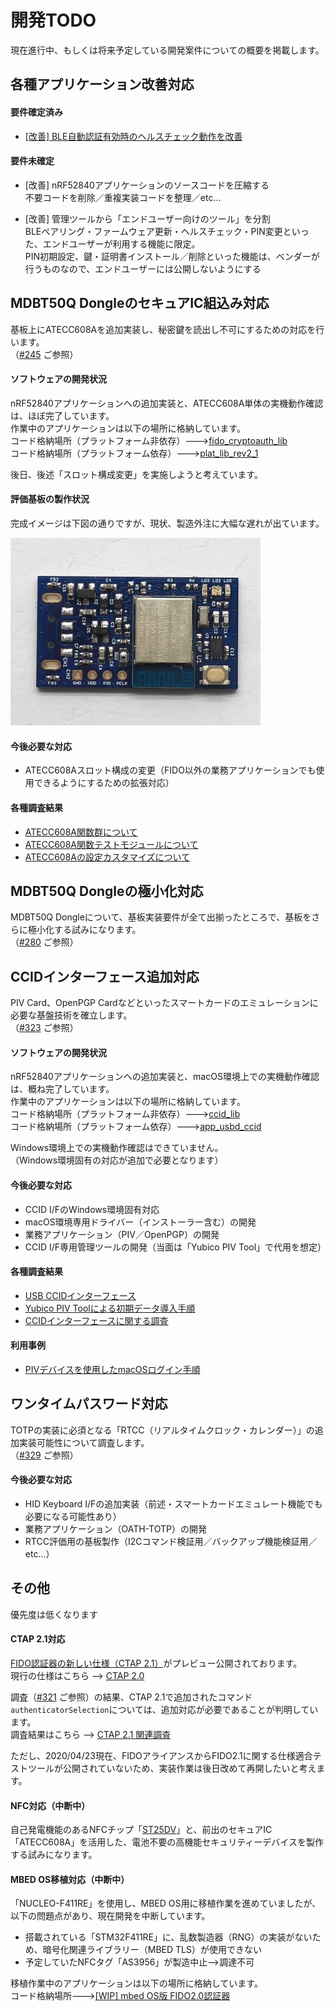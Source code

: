 # 開発TODO

現在進行中、もしくは将来予定している開発案件についての概要を掲載します。

## 各種アプリケーション改善対応

#### 要件確定済み

- [[改善] BLE自動認証有効時のヘルスチェック動作を改善](https://github.com/diverta/onecard-fido/issues/302)

#### 要件未確定

- [改善] nRF52840アプリケーションのソースコードを圧縮する<br>
不要コードを削除／重複実装コードを整理／etc...

- [改善] 管理ツールから「エンドユーザー向けのツール」を分割<br>
BLEペアリング・ファームウェア更新・ヘルスチェック・PIN変更といった、エンドユーザーが利用する機能に限定。<br>
PIN初期設定、鍵・証明書インストール／削除といった機能は、ベンダーが行うものなので、エンドユーザーには公開しないようにする

## MDBT50Q DongleのセキュアIC組込み対応
基板上にATECC608Aを追加実装し、秘密鍵を読出し不可にするための対応を行います。<br>
（[#245](https://github.com/diverta/onecard-fido/issues/245) ご参照）

#### ソフトウェアの開発状況
nRF52840アプリケーションへの追加実装と、ATECC608A単体の実機動作確認は、ほぼ完了しています。<br>
作業中のアプリケーションは以下の場所に格納しています。<br>
コード格納場所（プラットフォーム非依存）--->[fido_cryptoauth_lib](FIDO2Device/fido_cryptoauth_lib)<br>
コード格納場所（プラットフォーム依存）--->[plat_lib_rev2_1](nRF5_SDK_v15.3.0/examples/diverta/plat_lib_rev2_1)

後日、後述「スロット構成変更」を実施しようと考えています。

#### 評価基板の製作状況
完成イメージは下図の通りですが、現状、製造外注に大幅な遅れが出ています。<br>

<img src="assets/0080.jpg" width="400">

#### 今後必要な対応
- ATECC608Aスロット構成の変更（FIDO以外の業務アプリケーションでも使用できるようにするための拡張対応）

#### 各種調査結果
- [ATECC608A関数群について](Research/CRYPTOAUTH/CRYPTOAUTHFUNC.md)
- [ATECC608A関数テストモジュールについて](Research/CRYPTOAUTH/CRYPTOAUTHTEST.md)
- [ATECC608Aの設定カスタマイズについて](Research/CRYPTOAUTH/CRYPTOAUTHCONF.md)

## MDBT50Q Dongleの極小化対応
MDBT50Q Dongleについて、基板実装要件が全て出揃ったところで、基板をさらに極小化する試みになります。<br>
（[#280](https://github.com/diverta/onecard-fido/issues/280) ご参照）

## CCIDインターフェース追加対応
PIV Card、OpenPGP Cardなどといったスマートカードのエミュレーションに必要な基盤技術を確立します。<br>
（[#323](https://github.com/diverta/onecard-fido/issues/323) ご参照）

#### ソフトウェアの開発状況
nRF52840アプリケーションへの追加実装と、macOS環境上での実機動作確認は、概ね完了しています。<br>
作業中のアプリケーションは以下の場所に格納しています。<br>
コード格納場所（プラットフォーム非依存）--->[ccid_lib](CCID/ccid_lib)<br>
コード格納場所（プラットフォーム依存）--->[app_usbd_ccid](nRF5_SDK_v15.3.0/examples/diverta/plat_lib/app_usbd_ccid.c)

Windows環境上での実機動作確認はできていません。<br>
（Windows環境固有の対応が追加で必要となります）

#### 今後必要な対応
- CCID I/FのWindows環境固有対応
- macOS環境専用ドライバー（インストーラー含む）の開発
- 業務アプリケーション（PIV／OpenPGP）の開発
- CCID I/F専用管理ツールの開発（当面は「Yubico PIV Tool」で代用を想定）

#### 各種調査結果
- [USB CCIDインターフェース](CCID/ccid_lib/README.md)
- [Yubico PIV Toolによる初期データ導入手順](Research/CCID/SETUPYKPIV.md)
- [CCIDインターフェースに関する調査](Research/CCID/README.md)

#### 利用事例
- [PIVデバイスを使用したmacOSログイン手順](Research/CCID/MACPIVLOGIN.md)

## ワンタイムパスワード対応
TOTPの実装に必須となる「RTCC（リアルタイムクロック・カレンダー）」の追加実装可能性について調査します。<br>
（[#329](https://github.com/diverta/onecard-fido/issues/329) ご参照）

#### 今後必要な対応
- HID Keyboard I/Fの追加実装（前述・スマートカードエミュレート機能でも必要になる可能性あり）
- 業務アプリケーション（OATH-TOTP）の開発
- RTCC評価用の基板製作（I2Cコマンド検証用／バックアップ機能検証用／etc...）

## その他
優先度は低くなります

#### CTAP 2.1対応

[FIDO認証器の新しい仕様（CTAP 2.1）](https://fidoalliance.org/specs/fido2/fido-client-to-authenticator-protocol-v2.1-rd-20191217.html)がプレビュー公開されております。<br>
現行の仕様はこちら --> [CTAP 2.0](https://fidoalliance.org/specs/fido-v2.0-ps-20190130/fido-client-to-authenticator-protocol-v2.0-ps-20190130.html)

調査（[#321](https://github.com/diverta/onecard-fido/issues/321) ご参照）の結果、CTAP 2.1で追加されたコマンド`authenticatorSelection`については、追加対応が必要であることが判明しています。<br>
調査結果はこちら --> [CTAP 2.1 関連調査](https://github.com/diverta/onecard-fido/blob/research-CTAP2.1-new-spec/Research/CTAP_2_1/README.md)

ただし、2020/04/23現在、FIDOアライアンスからFIDO2.1に関する仕様適合テストツールが公開されていないため、実装作業は後日改めて再開したいと考えます。

#### NFC対応（中断中）

自己発電機能のあるNFCチップ「[ST25DV](https://www.st.com/ja/nfc/st25dv-i2c-series-dynamic-nfc-tags.html)」と、前出のセキュアIC「ATECC608A」を活用した、電池不要の高機能セキュリティーデバイスを製作する試みになります。

#### MBED OS移植対応（中断中）

「NUCLEO-F411RE」を使用し、MBED OS用に移植作業を進めていましたが、以下の問題点があり、現在開発を中断しています。
- 搭載されている「STM32F411RE」に、乱数製造器（RNG）の実装がないため、暗号化関連ライブラリー（MBED TLS）が使用できない
- 予定していたNFCタグ「AS3956」が製造中止-->調達不可

移植作業中のアプリケーションは以下の場所に格納しています。<br>
コード格納場所--->[[WIP] mbed OS版 FIDO2.0認証器](STM32F411RE)
